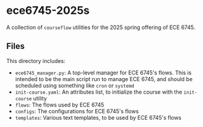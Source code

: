# ece6745-2025s

A collection of `courseflow` utilities for the 2025 spring offering of ECE 6745.

## Files

This directory includes:

 - `ece6745_manager.py`: A top-level manager for ECE 6745's flows. This is
   intended to be the main script run to manage ECE 6745, and should be
   scheduled using something like `cron` or `systemd`
 - `init-course.yaml`: An attributes list, to initialize the course with
   the `init-course` utility
 - `flows`: The flows used by ECE 6745
 - `configs`: The configurations for ECE 6745's flows
 - `templates`: Various text templates, to be used by ECE 6745's flows